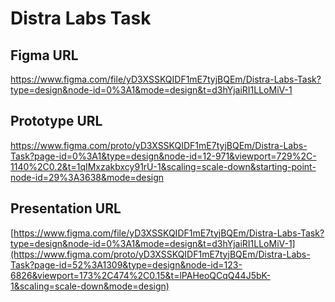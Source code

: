 # Distra Labs Task

## Figma URL
https://www.figma.com/file/yD3XSSKQIDF1mE7tyjBQEm/Distra-Labs-Task?type=design&node-id=0%3A1&mode=design&t=d3hYjaiRI1LLoMiV-1


## Prototype URL
https://www.figma.com/proto/yD3XSSKQIDF1mE7tyjBQEm/Distra-Labs-Task?page-id=0%3A1&type=design&node-id=12-971&viewport=729%2C-1140%2C0.2&t=1qIMxzakbxcy91rU-1&scaling=scale-down&starting-point-node-id=29%3A3638&mode=design


## Presentation URL
[https://www.figma.com/file/yD3XSSKQIDF1mE7tyjBQEm/Distra-Labs-Task?type=design&node-id=0%3A1&mode=design&t=d3hYjaiRI1LLoMiV-1](https://www.figma.com/proto/yD3XSSKQIDF1mE7tyjBQEm/Distra-Labs-Task?page-id=52%3A1309&type=design&node-id=123-6826&viewport=173%2C474%2C0.15&t=lPAHeoQCqQ44J5bK-1&scaling=scale-down&mode=design)

